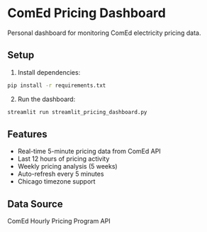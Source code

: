 # ComEd Pricing Dashboard

Personal dashboard for monitoring ComEd electricity pricing data.

## Setup

1. Install dependencies:
```bash
pip install -r requirements.txt
```

2. Run the dashboard:
```bash
streamlit run streamlit_pricing_dashboard.py
```

## Features

- Real-time 5-minute pricing data from ComEd API
- Last 12 hours of pricing activity
- Weekly pricing analysis (5 weeks)
- Auto-refresh every 5 minutes
- Chicago timezone support

## Data Source

ComEd Hourly Pricing Program API 